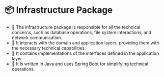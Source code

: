 # 📦 Infrastructure Package

- 🌉 The infrastructure package is responsible for all the technical concerns, such as database operations, file system interactions, and network communication.
- 🔄 It interacts with the domain and application layers, providing them with the necessary technical capabilities.
- 🚀 It contains implementations of the interfaces defined in the application layer.
- 🧩 It is written in Java and uses Spring Boot for simplifying technical operations.